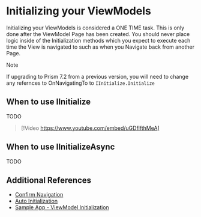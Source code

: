 # Initializing your ViewModels

Initializing your ViewModels is considered a ONE TIME task. This is only done after the ViewModel Page has been created. You should never place logic inside of the Initialization methods which you expect to execute each time the View is navigated to such as when you Navigate back from another Page.

> [!NOTE]
> If upgrading to Prism 7.2 from a previous version, you will need to change any refernces to OnNavigatingTo to `IInitialize.Initialize`

## When to use IInitialize

TODO

> [!Video https://www.youtube.com/embed/uGDflfthMeA]

## When to use IInitializeAsync

TODO

## Additional References

- [Confirm Navigation](confirming-navigation.md)
- [Auto Initialization](../auto-initialization.md)
- [Sample App - ViewModel Initialization](https://github.com/PrismLibrary/Prism-Samples-Forms/tree/master/13-ViewModelInitialization)